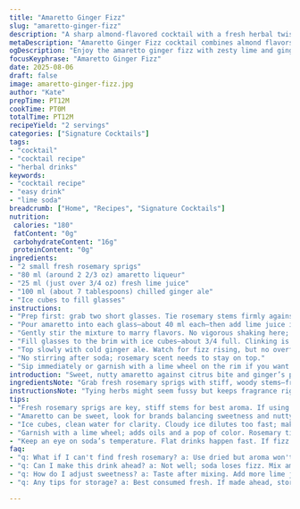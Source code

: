 ```yaml
---
title: "Amaretto Ginger Fizz"
slug: "amaretto-ginger-fizz"
description: "A sharp almond-flavored cocktail with a fresh herbal twist and zesty ginger soda lift; uses rosemary and lemon for bright contrast. Simple assembly. Chill glasses and measure before ice starts melting. Substitutions with bourbon or lime juice offer variations when amaretto or lemons absent. Watch soda fizz and garnish aromatics for aroma impact. A balance of sweet, tart, and spicy."
metaDescription: "Amaretto Ginger Fizz cocktail combines almond flavors with lime and ginger ale. A fresh twist with rosemary; this drink's aromas elevate each sip."
ogDescription: "Enjoy the amaretto ginger fizz with zesty lime and ginger ale. Perfectly aromatic thanks to rosemary tied to glasses; a refreshing choice for gatherings."
focusKeyphrase: "Amaretto Ginger Fizz"
date: 2025-08-06
draft: false
image: amaretto-ginger-fizz.jpg
author: "Kate"
prepTime: PT12M
cookTime: PT0M
totalTime: PT12M
recipeYield: "2 servings"
categories: ["Signature Cocktails"]
tags:
- "cocktail"
- "cocktail recipe"
- "herbal drinks"
keywords:
- "cocktail recipe"
- "easy drink"
- "lime soda"
breadcrumb: ["Home", "Recipes", "Signature Cocktails"]
nutrition: 
 calories: "180"
 fatContent: "0g"
 carbohydrateContent: "16g"
 proteinContent: "0g"
ingredients:
- "2 small fresh rosemary sprigs"
- "80 ml (around 2 2/3 oz) amaretto liqueur"
- "25 ml (just over 3/4 oz) fresh lime juice"
- "100 ml (about 7 tablespoons) chilled ginger ale"
- "Ice cubes to fill glasses"
instructions:
- "Prep first: grab two short glasses. Tie rosemary stems firmly against the inside rims with kitchen twine or thin string, letting them stand upright. Not just for looks; the aroma releases with every sip."
- "Pour amaretto into each glass—about 40 ml each—then add lime juice immediately. Lime instead of lemon sharpens the citrus punch and lifts the amaretto’s heavy sweetness."
- "Gently stir the mixture to marry flavors. No vigorous shaking here; want the bittersweet almond essence intact."
- "Fill glasses to the brim with ice cubes—about 3/4 full. Clinking is good. Cold is critical; keep soda fizzy longer."
- "Top slowly with cold ginger ale. Watch for fizz rising, but no overflow spills."
- "No stirring after soda; rosemary scent needs to stay on top."
- "Sip immediately or garnish with a lime wheel on the rim if you want the citrus oils and visual pop."
introduction: "Sweet, nutty amaretto against citrus bite and ginger’s peppery sparkle. Straightforward mix. The rosemary stands in for the usual cedar—earthier, piney, and way easier to find fresh or at the market. Watch the balance; amaretto can overpower if too much, lime juice can make it harsh if not enough. Soda’s effervescence cuts the syrupiness, but should be ice-cold to keep the fizz alive and your drink fresh. Use lime when lemon’s not on hand; it changes character but brightens sharply, no regrets. Tying herbs to glass edges keeps them out of the way and releases fragrance steadily—no bits falling in, no string floating loose. Quick-ish prep, but ritualistic enough for a small gathering or winding down from a long day."
ingredientsNote: "Grab fresh rosemary sprigs with stiff, woody stems—freshness here is key to aroma release. Amaretto sometimes runs sweet; prefer brands that balance almond bitterness with sugary notes. Sub out amaretto with bourbon for deeper warmth or hazelnut liqueur for twist. Lime juice substitutes lemon, offering more tartness and a bit less sweetness—adjust to taste. Ginger ale is the less spicy cousin of ginger beer but less aggressive, better for light soda fizz with herbal notes. Ice cubes: frozen in clean water for clarity; cloudy cubes dilute drink faster so keep your batch chilled to avoid rapid melting. No lemons? Try grapefruit juice but dial back soda for bitterness."
instructionsNote: "Tying herbs might seem fussy but keeps fragrance right at the nose and away from hands or teeth. Don’t skip this step unless you want those needles poking. Mix amaretto and juice first to ensure full acid-alcohol binding—one stiff stir is enough, no baton-rattling needed. Add ice to chill and slow dilution; the more the merrier to maintain the fizzy top longer. Pour soda gently to keep bubble structure; aeration ruins texture fast. Stirring after soda kills the bubbles and muddles clarity. Serve instantly; soda loses charm as it warms and flattens. If fizz drops too quickly, check ice quality or soda temperature next time. Garnish with lime wheel to draw visual contrast and add fresh oils you can press before sipping."
tips:
- "Fresh rosemary sprigs are key, stiff stems for best aroma. If using dried, skip tying; won't give same affect. Strong fragrances can overpower, balance is essential. Keep ingredients chilled. Cold ginger ale keeps it fizzy longer."
- "Amaretto can be sweet, look for brands balancing sweetness and nutty notes. For deeper flavor, substitute with bourbon or hazelnut liqueur. Always taste as you go; aim for sweet and tart—sharp lime balances syrupy sweetness well."
- "Ice cubes, clean water for clarity. Cloudy ice dilutes too fast; make a batch and keep them deep-freezed. Fill glasses generously—more ice slows dilution and maintains fizz. Pour soda slowly, gentle to avoid losing bubbles."
- "Garnish with a lime wheel; adds oils and a pop of color. Rosemary tied at the rim helps fragrance; check its freshness. A quick twist can bring out more aroma. Best served immediately to enjoy fizz."
- "Keep an eye on soda’s temperature. Flat drinks happen fast. If fizz declines too quickly, check your ice and soda source. Alternatives for lime include grapefruit, adjust sweetness for balance."
faq:
- "q: What if I can't find fresh rosemary? a: Use dried but aroma won't be as strong. Or try mint; add freshness. Just don't skip, aroma matters vitally."
- "q: Can I make this drink ahead? a: Not well; soda loses fizz. Mix amaretto and juice, then top fresh when ready. Keep ginger ale chilled. Pre-measure ingredients is fine."
- "q: How do I adjust sweetness? a: Taste after mixing. Add more lime juice for tartness. If too sweet, little salt can help balance. Experiment until it fits."
- "q: Any tips for storage? a: Best consumed fresh. If made ahead, store blended liquid in fridge. Don’t mix with soda until serving. Keep ginger ale separate."

---
```

